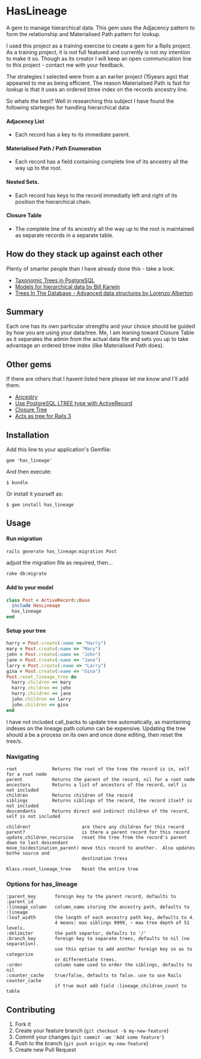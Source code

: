 # HasLineage

A gem to manage hierarchical data.  This gem uses the Adjacency pattern to form the relationship and Materialised Path pattern for lookup.

I used this project as a training exercise to create a gem for a Rails project.  As a training project, it is not full featured and currently is not my intention to make it so. Though as its creator I will keep an open communication line to this project - contact me with your feedback.

The strategies I selected were from a an earlier project (15years ago) that appeared to me as being efficient.  The reason Materialised Path is fast for _lookup_ is that it uses an ordered btree index on the records ancestry line.

So whats the best? Well in researching this subject I have found the following startegies for handling hierarchical data:

#### Adjacency List
* Each record has a key to its immediate parent.

#### Materialised Path / Path Enumeration
* Each record has a field containing complete line of its ancestry all the way up to the root.

#### Nested Sets.
* Each record has keys to the record immediatly left and right of its position the hierarchical chain.

#### Closure Table
* The complete line of its ancestry all the way up to the root is maintained as separate records in a separate table.

## How do they stack up against each other

Plenty of smarter people than I have already done this - take a look:

* [Taxonomic Trees in PostgreSQL](http://gbif.blogspot.com.au/2012/06/taxonomic-trees-in-postgresql.html)
* [Models for hierarchical data by Bill Karwin](http://www.slideshare.net/billkarwin/models-for-hierarchical-data)
* [Trees In The Database - Advanced data structures by Lorenzo Alberton](http://www.slideshare.net/quipo/trees-in-the-database-advanced-data-structures)

## Summary

Each one has its own particular strengths and your choice should be guided by how you are using your data/tree.  Me, I am leaning toward Closure Table as it separates the admin from the actual data file and sets you up to take advantage an ordered btree index (like Materialised Path does).

## Other gems

If there are others that I havent listed here please let me know and I'll add them.

* [Ancestry](https://github.com/stefankroes/ancestry)
* [Use PostgreSQL LTREE type with ActiveRecord](https://github.com/RISCfuture/hierarchy)
* [Closure Tree](https://github.com/mceachen/closure_tree)
* [Acts as tree for Rails 3](https://github.com/kristianmandrup/acts_as_tree_rails3)

## Installation

Add this line to your application's Gemfile:

    gem 'has_lineage'

And then execute:

    $ bundle

Or install it yourself as:

    $ gem install has_lineage

## Usage

#### Run migration

```bash
rails generate has_lineage:migration Post
```

adjust the migration file as required, then...

```bash
rake db:migrate
```

#### Add to your model

```ruby
class Post < ActiveRecord::Base
  include HasLineage
  has_lineage
end

```

#### Setup your tree

```ruby
harry = Post.create(:name => "Harry")
mary = Post.create(:name => "Mary")
john = Post.create(:name => "John")
jane = Post.create(:name => "Jane")
larry = Post.create(:name => "Larry")
gina = Post.create(:name => "Gina")
Post.reset_lineage_tree do
  harry.children << mary
  harry.children << john
  harry.children << jane
  john.children << larry
  john.children << gina
end
```

I have not included call_backs to update tree automatically, as maintaining indexes on the lineage path column can be expensive.  Updating the tree should a be a process on its own and once done editing, then reset the tree/s.

### Navigating

```
root             Returns the root of the tree the record is in, self for a root node
parent           Returns the parent of the record, nil for a root node
ancestors        Returns a list of ancestors of the record, self is not included
children         Returns children of the record
siblings         Returns siblings of the record, the record itself is not included
descendants      Returns direct and indirect children of the record, self is not included
```

```
children?                   are there any children for this record
parent?                     is there a parent record for this record
update_children_recursive   reset the tree from the record's parent down to last descendant
move_to(destination_parent) move this record to another.  Also updates bothe source and 
                            destination tress
```

```
Klass.reset_lineage_tree    Reset the entire tree
```


### Options for has_lineage

```
:parent_key       foreign key to the parent record, defaults to :parent_id
:lineage_column   column_name storing the ancestry path, defaults to :lineage 
:leaf_width       the length of each ancestry path key, defaults to 4.
                  4 means: max siblings 9999, ~ max tree depth of 51 levels. 
:delimiter        the path separtor, defaults to '/'
:branch_key       foreign key to separate trees, defaults to nil (no separation).
                  use this option to add another foreign key so as to categorize 
                  or differentiate trees.
:order            column name used to order the siblings, defaults to nil 
:counter_cache    true/false, defaults to false. use to use Rails counter_cache
                  if true must add field :lineage_children_count to table
```

## Contributing

1. Fork it
2. Create your feature branch (`git checkout -b my-new-feature`)
3. Commit your changes (`git commit -am 'Add some feature'`)
4. Push to the branch (`git push origin my-new-feature`)
5. Create new Pull Request
